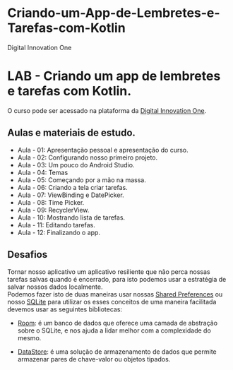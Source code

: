 # Criando-um-App-de-Lembretes-e-Tarefas-com-Kotlin
Digital Innovation One
# LAB - Criando um app de lembretes e tarefas com Kotlin.
O curso pode ser acessado na plataforma da [Digital Innovation One](https://digitalinnovation.one/).
## Aulas e materiais de estudo.
- Aula - 01: Apresentação pessoal e apresentação do curso.
- Aula - 02: Configurando nosso primeiro projeto.
- Aula - 03: Um pouco do Android Studio.
- Aula - 04: Temas
- Aula - 05:  Começando por a mão na massa.
- Aula - 06: Criando a tela criar tarefas.
- Aula - 07: ViewBinding e DatePicker.
- Aula - 08: Time Picker.
- Aula - 09: RecyclerView.
- Aula - 10: Mostrando lista de tarefas.
- Aula - 11: Editando tarefas.
- Aula - 12: Finalizando o app.
## Desafios
Tornar nosso aplicativo um aplicativo resiliente que não perca nossas tarefas salvas quando é encerrado, para isto podemos usar a estratégia de salvar nossos dados localmente.  
Podemos fazer isto de duas maneiras usar nossas [Shared Preferences](https://developer.android.com/training/data-storage/shared-preferences?hl=pt-br) ou nosso [SQLite](https://developer.android.com/training/data-storage/sqlite) para utilizar os esses conceitos de uma maneira facilitada devemos usar as seguintes bibliotecas:

 - [Room](https://developer.android.com/training/data-storage/room): é um banco de dados que oferece uma camada de abstração sobre o SQLite, e nos ajuda a lidar melhor com a complexidade do mesmo.

 - [DataStore](https://developer.android.com/topic/libraries/architecture/datastore?hl=pt-br): é uma solução de armazenamento de dados que permite armazenar pares de chave-valor ou objetos tipados.
